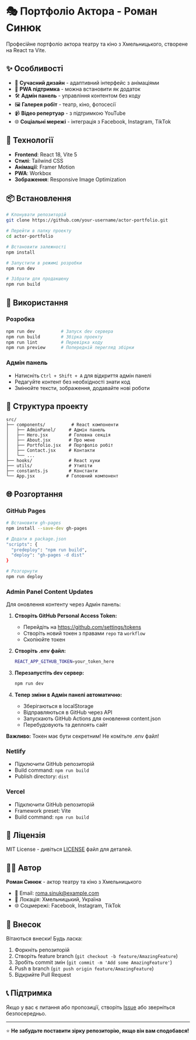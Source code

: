 # 🎭 Портфоліо Актора - Роман Синюк

Професійне портфоліо актора театру та кіно з Хмельницького, створене на React та Vite.

## ✨ Особливості

- 🎨 **Сучасний дизайн** - адаптивний інтерфейс з анімаціями
- 📱 **PWA підтримка** - можна встановити як додаток
- 🛠️ **Адмін панель** - управління контентом без коду
- 🖼️ **Галерея робіт** - театр, кіно, фотосесії
- 📹 **Відео репертуар** - з підтримкою YouTube
- 🌐 **Соціальні мережі** - інтеграція з Facebook, Instagram, TikTok

## 🚀 Технології

- **Frontend**: React 18, Vite 5
- **Стилі**: Tailwind CSS
- **Анімації**: Framer Motion
- **PWA**: Workbox
- **Зображення**: Responsive Image Optimization

## 📦 Встановлення

   ```bash
# Клонувати репозиторій
git clone https://github.com/your-username/actor-portfolio.git

# Перейти в папку проекту
cd actor-portfolio

# Встановити залежності
   npm install

# Запустити в режимі розробки
npm run dev

# Зібрати для продакшену
npm run build
```

## 🎯 Використання

### Розробка
   ```bash
npm run dev          # Запуск dev сервера
npm run build        # Збірка проекту
npm run lint         # Перевірка коду
npm run preview      # Попередній перегляд збірки
```

### Адмін панель
- Натисніть `Ctrl + Shift + A` для відкриття адмін панелі
- Редагуйте контент без необхідності знати код
- Змінюйте тексти, зображення, додавайте нові роботи

## 📁 Структура проекту

```
src/
├── components/          # React компоненти
│   ├── AdminPanel/     # Адмін панель
│   ├── Hero.jsx        # Головна секція
│   ├── About.jsx       # Про мене
│   ├── Portfolio.jsx   # Портфоліо робіт
│   ├── Contact.jsx     # Контакти
│   └── ...
├── hooks/              # React хуки
├── utils/              # Утиліти
├── constants.js        # Константи
└── App.jsx            # Головний компонент
```

## 🌐 Розгортання

### GitHub Pages
```bash
# Встановити gh-pages
npm install --save-dev gh-pages

# Додати в package.json
"scripts": {
  "predeploy": "npm run build",
  "deploy": "gh-pages -d dist"
}

# Розгорнути
npm run deploy
```

### Admin Panel Content Updates
Для оновлення контенту через Адмін панель:

1. **Створіть GitHub Personal Access Token:**
   - Перейдіть на https://github.com/settings/tokens
   - Створіть новий токен з правами `repo` та `workflow`
   - Скопіюйте токен

2. **Створіть .env файл:**
   ```bash
   REACT_APP_GITHUB_TOKEN=your_token_here
   ```

3. **Перезапустіть dev сервер:**
   ```bash
   npm run dev
   ```

4. **Тепер зміни в Адмін панелі автоматично:**
   - Зберігаються в localStorage
   - Відправляються в GitHub через API
   - Запускають GitHub Actions для оновлення content.json
   - Перебудовують та деплоять сайт

**Важливо:** Токен має бути секретним! Не комітьте .env файл!

### Netlify
- Підключити GitHub репозиторій
- Build command: `npm run build`
- Publish directory: `dist`

### Vercel
- Підключити GitHub репозиторій
- Framework preset: Vite
- Build command: `npm run build`

## 📝 Ліцензія

MIT License - дивіться [LICENSE](LICENSE) файл для деталей.

## 👨‍💻 Автор

**Роман Синюк** - актор театру та кіно з Хмельницького

- 📧 Email: roma.sinuk@example.com
- 📍 Локація: Хмельницький, Україна
- 🌐 Соцмережі: Facebook, Instagram, TikTok

## 🤝 Внесок

Вітаються внески! Будь ласка:

1. Форкніть репозиторій
2. Створіть feature branch (`git checkout -b feature/AmazingFeature`)
3. Зробіть commit змін (`git commit -m 'Add some AmazingFeature'`)
4. Push в branch (`git push origin feature/AmazingFeature`)
5. Відкрийте Pull Request

## 📞 Підтримка

Якщо у вас є питання або пропозиції, створіть [Issue](https://github.com/your-username/actor-portfolio/issues) або зверніться безпосередньо.

---

⭐ **Не забудьте поставити зірку репозиторію, якщо він вам сподобався!**
